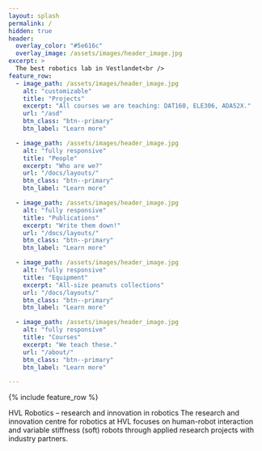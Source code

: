 ```yaml
---
layout: splash
permalink: /
hidden: true
header:
  overlay_color: "#5e616c"
  overlay_image: /assets/images/header_image.jpg
excerpt: >
  The best robotics lab in Vestlandet<br />
feature_row:
  - image_path: /assets/images/header_image.jpg
    alt: "customizable"
    title: "Projects"
    excerpt: "All courses we are teaching: DAT160, ELE306, ADA52X."
    url: "/asd"
    btn_class: "btn--primary"
    btn_label: "Learn more"

  - image_path: /assets/images/header_image.jpg
    alt: "fully responsive"
    title: "People"
    excerpt: "Who are we?"
    url: "/docs/layouts/"
    btn_class: "btn--primary"
    btn_label: "Learn more"

  - image_path: /assets/images/header_image.jpg
    alt: "fully responsive"
    title: "Publications"
    excerpt: "Write them down!"
    url: "/docs/layouts/"
    btn_class: "btn--primary"
    btn_label: "Learn more"

  - image_path: /assets/images/header_image.jpg
    alt: "fully responsive"
    title: "Equipment"
    excerpt: "All-size peanuts collections"
    url: "/docs/layouts/"
    btn_class: "btn--primary"
    btn_label: "Learn more"

  - image_path: /assets/images/header_image.jpg
    alt: "fully responsive"
    title: "Courses"
    excerpt: "We teach these."
    url: "/about/"
    btn_class: "btn--primary"
    btn_label: "Learn more"

---
```


{% include feature_row %}

HVL Robotics – research and innovation in robotics
The research and innovation centre for robotics at HVL focuses on human-robot interaction and variable stiffness (soft) robots through applied research projects with industry partners.